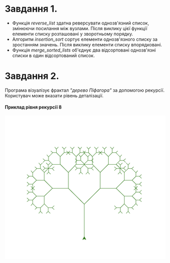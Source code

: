 # Завдання 1.

* Функція *reverse_list* здатна реверсувати однозв'язний список, змінюючи посилання між вузлами. Після виклику цієї функції елементи списку розташовані у зворотньому порядку.
* Алгоритм *insertion_sort* сортує елементи однозв'язного списку за зростанням значень. Після виклику елементи списку впорядковані.
* Функція *merge_sorted_lists* об'єднує два відсортовані однозв'язні списки в один відсортований список.

# Завдання 2.

Програма візуалізує фрактал *"дерево Піфагора"* за допомогою рекурсії. Користувач може вказати рівень деталізації.

#### Приклад рівня рекурсії 8
![pythagorean_tree](/pythagorean_tree.png "Дерево")

